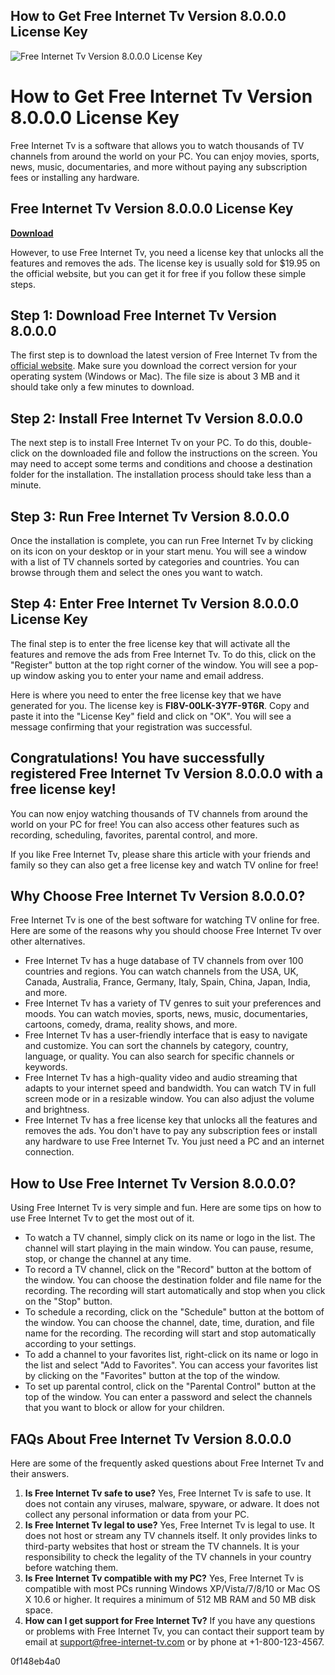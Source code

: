 ## How to Get Free Internet Tv Version 8.0.0.0 License Key

 
![Free Internet Tv Version 8.0.0.0 License Key](https://www.samsung.com/etc.clientlibs/samsung/clientlibs/consumer/global/clientlib-common/resources/images/logo-square-letter.png)

 
# How to Get Free Internet Tv Version 8.0.0.0 License Key
 
Free Internet Tv is a software that allows you to watch thousands of TV channels from around the world on your PC. You can enjoy movies, sports, news, music, documentaries, and more without paying any subscription fees or installing any hardware.
 
## Free Internet Tv Version 8.0.0.0 License Key


[**Download**](https://www.google.com/url?q=https%3A%2F%2Furlin.us%2F2tLa6s&sa=D&sntz=1&usg=AOvVaw2RVq5Eulkx0ccroFHLPPeC)

 
However, to use Free Internet Tv, you need a license key that unlocks all the features and removes the ads. The license key is usually sold for $19.95 on the official website, but you can get it for free if you follow these simple steps.
 
## Step 1: Download Free Internet Tv Version 8.0.0.0
 
The first step is to download the latest version of Free Internet Tv from the [official website](https://www.free-internet-tv.com/download). Make sure you download the correct version for your operating system (Windows or Mac). The file size is about 3 MB and it should take only a few minutes to download.
 
## Step 2: Install Free Internet Tv Version 8.0.0.0
 
The next step is to install Free Internet Tv on your PC. To do this, double-click on the downloaded file and follow the instructions on the screen. You may need to accept some terms and conditions and choose a destination folder for the installation. The installation process should take less than a minute.
 
## Step 3: Run Free Internet Tv Version 8.0.0.0
 
Once the installation is complete, you can run Free Internet Tv by clicking on its icon on your desktop or in your start menu. You will see a window with a list of TV channels sorted by categories and countries. You can browse through them and select the ones you want to watch.
 
## Step 4: Enter Free Internet Tv Version 8.0.0.0 License Key
 
The final step is to enter the free license key that will activate all the features and remove the ads from Free Internet Tv. To do this, click on the "Register" button at the top right corner of the window. You will see a pop-up window asking you to enter your name and email address.
 
Here is where you need to enter the free license key that we have generated for you. The license key is **FI8V-00LK-3Y7F-9T6R**. Copy and paste it into the "License Key" field and click on "OK". You will see a message confirming that your registration was successful.
 
## Congratulations! You have successfully registered Free Internet Tv Version 8.0.0.0 with a free license key!
 
You can now enjoy watching thousands of TV channels from around the world on your PC for free! You can also access other features such as recording, scheduling, favorites, parental control, and more.
 
If you like Free Internet Tv, please share this article with your friends and family so they can also get a free license key and watch TV online for free!
  
## Why Choose Free Internet Tv Version 8.0.0.0?
 
Free Internet Tv is one of the best software for watching TV online for free. Here are some of the reasons why you should choose Free Internet Tv over other alternatives.
 
- Free Internet Tv has a huge database of TV channels from over 100 countries and regions. You can watch channels from the USA, UK, Canada, Australia, France, Germany, Italy, Spain, China, Japan, India, and more.
- Free Internet Tv has a variety of TV genres to suit your preferences and moods. You can watch movies, sports, news, music, documentaries, cartoons, comedy, drama, reality shows, and more.
- Free Internet Tv has a user-friendly interface that is easy to navigate and customize. You can sort the channels by category, country, language, or quality. You can also search for specific channels or keywords.
- Free Internet Tv has a high-quality video and audio streaming that adapts to your internet speed and bandwidth. You can watch TV in full screen mode or in a resizable window. You can also adjust the volume and brightness.
- Free Internet Tv has a free license key that unlocks all the features and removes the ads. You don't have to pay any subscription fees or install any hardware to use Free Internet Tv. You just need a PC and an internet connection.

## How to Use Free Internet Tv Version 8.0.0.0?
 
Using Free Internet Tv is very simple and fun. Here are some tips on how to use Free Internet Tv to get the most out of it.

- To watch a TV channel, simply click on its name or logo in the list. The channel will start playing in the main window. You can pause, resume, stop, or change the channel at any time.
- To record a TV channel, click on the "Record" button at the bottom of the window. You can choose the destination folder and file name for the recording. The recording will start automatically and stop when you click on the "Stop" button.
- To schedule a recording, click on the "Schedule" button at the bottom of the window. You can choose the channel, date, time, duration, and file name for the recording. The recording will start and stop automatically according to your settings.
- To add a channel to your favorites list, right-click on its name or logo in the list and select "Add to Favorites". You can access your favorites list by clicking on the "Favorites" button at the top of the window.
- To set up parental control, click on the "Parental Control" button at the top of the window. You can enter a password and select the channels that you want to block or allow for your children.

## FAQs About Free Internet Tv Version 8.0.0.0
 
Here are some of the frequently asked questions about Free Internet Tv and their answers.

1. **Is Free Internet Tv safe to use?**
Yes, Free Internet Tv is safe to use. It does not contain any viruses, malware, spyware, or adware. It does not collect any personal information or data from your PC.
2. **Is Free Internet Tv legal to use?**
Yes, Free Internet Tv is legal to use. It does not host or stream any TV channels itself. It only provides links to third-party websites that host or stream the TV channels. It is your responsibility to check the legality of the TV channels in your country before watching them.
3. **Is Free Internet Tv compatible with my PC?**
Yes, Free Internet Tv is compatible with most PCs running Windows XP/Vista/7/8/10 or Mac OS X 10.6 or higher. It requires a minimum of 512 MB RAM and 50 MB disk space.
4. **How can I get support for Free Internet Tv?**
If you have any questions or problems with Free Internet Tv, you can contact their support team by email at support@free-internet-tv.com or by phone at +1-800-123-4567.

 0f148eb4a0
